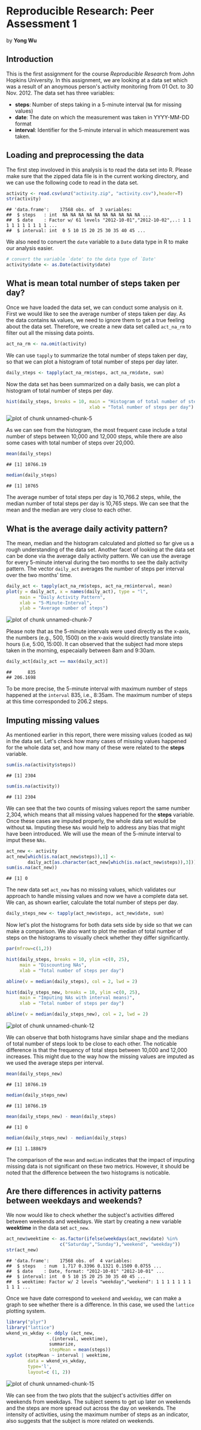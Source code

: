 Reproducible Research: Peer Assessment 1
===========================================

by **Yong Wu**

## Introduction
This is the first assignment for the course *Reproducible Research* from John Hopkins University. In this assignment, we are looking at a data set which was a result of an anoymous person's activity monitoring from 01 Oct. to 30 Nov. 2012. The data set has three variables:

* **steps**: Number of steps taking in a 5-minute interval (`NA` for missing values)
* **date**: The date on which the measurement was taken in YYYY-MM-DD format
* **interval**: Identifier for the 5-minute interval in which measurement was taken.

## Loading and preprocessing the data
The first step involoved in this analysis is to read the data set into R. Please make sure that the zipped data file is in the current working directory, and we can use the following code to read in the data set.


```r
activity <- read.csv(unz("activity.zip", "activity.csv"),header=T)
str(activity)
```

```
## 'data.frame':	17568 obs. of  3 variables:
##  $ steps   : int  NA NA NA NA NA NA NA NA NA NA ...
##  $ date    : Factor w/ 61 levels "2012-10-01","2012-10-02",..: 1 1 1 1 1 1 1 1 1 1 ...
##  $ interval: int  0 5 10 15 20 25 30 35 40 45 ...
```

We also need to convert the `date` variable to a `Date` data type in R to make our analysis easier. 


```r
# convert the variable `date' to the data type of `Date'
activity$date <- as.Date(activity$date)
```


## What is mean total number of steps taken per day?

Once we have loaded the data set, we can conduct some analysis on it. First we would like to see the average number of steps taken per day. As the data contains `NA` values, we need to ignore them to get a true feeling about the data set. Therefore, we create a new data set called `act_na_rm` to filter out all the missing data points.


```r
act_na_rm <- na.omit(activity)
```

We can use `tapply` to summarize the total number of steps taken per day, so that we can plot a histogram of total number of steps per day later.


```r
daily_steps <- tapply(act_na_rm$steps, act_na_rm$date, sum)
```

Now the data set has been summarized on a daily basis, we can plot a histogram of total number of steps per day.


```r
hist(daily_steps, breaks = 10, main = "Histogram of total number of steps per day", 
                               xlab = "Total number of steps per day")
```

![plot of chunk unnamed-chunk-5](figure/unnamed-chunk-5-1.png) 

As we can see from the histogram, the most frequent case include a total number of steps between 10,000 and 12,000 steps, while there are also some cases with total number of steps over 20,000.


```r
mean(daily_steps)
```

```
## [1] 10766.19
```

```r
median(daily_steps)
```

```
## [1] 10765
```

The average number of total steps per day is 10,766.2 steps, while, the median number of total steps per day is 10,765 steps. We can see that the mean and the median are very close to each other.


## What is the average daily activity pattern?

The mean, median and the histogram calculated and plotted so far give us a rough understanding of the data set. Another facet of looking at the data set can be done via the average daily activity pattern. We can use the average for every 5-minute interval during the two months to see the daily activity pattern. The vector `daily_act` averages the number of steps per interval over the two months' time.


```r
daily_act <- tapply(act_na_rm$steps, act_na_rm$interval, mean)
plot(y = daily_act, x = names(daily_act), type = "l", 
     main = "Daily Activity Pattern",
     xlab = "5-Minute-Interval", 
     ylab = "Average number of steps")
```

![plot of chunk unnamed-chunk-7](figure/unnamed-chunk-7-1.png) 

Please note that as the 5-minute intervals were used directly as the x-axis, the numbers (e.g., 500, 1500) on the x-axis would directly translate into hours (i.e, 5:00, 15:00). It can observed that the subject had more steps taken in the morning, especaially between 8am and 9:30am.


```r
daily_act[daily_act == max(daily_act)]
```

```
##      835 
## 206.1698
```

To be more precise, the 5-minute interval with maximum number of steps happened at the `interval` 835, i.e., 8:35am. The maximum number of steps at this time corresponded to 206.2 steps.

## Imputing missing values

As mentioned earlier in this report, there were missing values (coded as `NA`) in the data set. Let's check how many cases of missing values happened for the whole data set, and how many of these were related to the **steps** variable.


```r
sum(is.na(activity$steps))
```

```
## [1] 2304
```

```r
sum(is.na(activity))
```

```
## [1] 2304
```

We can see that the two counts of missing values report the same number 2,304, which means that all missing values happened for the **steps** variable. Once these cases are imputed properly, the whole data set would be without `NA`. Imputing these `NAs` would help to address any bias that might have been introduced. We will use the mean of the 5-minute interval to imput these `NAs`.



```r
act_new <- activity
act_new[which(is.na(act_new$steps)),1] <-
        daily_act[as.character(act_new[which(is.na(act_new$steps)),3])]
sum(is.na(act_new))
```

```
## [1] 0
```

The new data set `act_new` has no missing values, which validates our approach to handle missing values and now we have a complete data set. We can, as shown earlier, calculate the total number of steps per day.


```r
daily_steps_new <- tapply(act_new$steps, act_new$date, sum)
```

Now let's plot the histograms for both data sets side by side so that we can make a comparison. We also want to plot the median of total number of steps on the histograms to visually check whether they differ significantly. 


```r
par(mfrow=c(1,2))

hist(daily_steps, breaks = 10, ylim =c(0, 25),
     main = "Discounting NAs", 
     xlab = "Total number of steps per day")

abline(v = median(daily_steps), col = 2, lwd = 2)

hist(daily_steps_new, breaks = 10, ylim =c(0, 25),
     main = "Imputing NAs with interval means)", 
     xlab = "Total number of steps per day")

abline(v = median(daily_steps_new), col = 2, lwd = 2)
```

![plot of chunk unnamed-chunk-12](figure/unnamed-chunk-12-1.png) 

We can observe that both histograms have similar shape and the medians of total number of steps look to be close to each other. The noticable difference is that the frequency of total steps between 10,000 and 12,000 increases. This might due to the way how the missing values are imputed as we used the average steps per interval.


```r
mean(daily_steps_new)
```

```
## [1] 10766.19
```

```r
median(daily_steps_new)
```

```
## [1] 10766.19
```

```r
mean(daily_steps_new) - mean(daily_steps)
```

```
## [1] 0
```

```r
median(daily_steps_new) - median(daily_steps)
```

```
## [1] 1.188679
```

The comparison of the `mean` and `median` indicates that the impact of imputing missing data is not significant on these two metrics. However, it should be noted that the difference between the two histograms is noticable.


## Are there differences in activity patterns between weekdays and weekends?

We now would like to check whether the subject's activities differed between weekends and weekdays. We start by creating a new variable **weektime** in the data set `act_new`.

```r
act_new$weektime <- as.factor(ifelse(weekdays(act_new$date) %in% 
                    c("Saturday","Sunday"),"weekend", "weekday"))
str(act_new)
```

```
## 'data.frame':	17568 obs. of  4 variables:
##  $ steps   : num  1.717 0.3396 0.1321 0.1509 0.0755 ...
##  $ date    : Date, format: "2012-10-01" "2012-10-01" ...
##  $ interval: int  0 5 10 15 20 25 30 35 40 45 ...
##  $ weektime: Factor w/ 2 levels "weekday","weekend": 1 1 1 1 1 1 1 1 1 1 ...
```

Once we have date correspond to `weekend` and `weekday`, we can make a graph to see whether there is a difference. In this case, we used the `lattice` plotting system.


```r
library("plyr")
library("lattice")
wkend_vs_wkday <- ddply (act_new,
                .(interval, weektime), 
                summarize, 
                stepMean = mean(steps))
xyplot (stepMean ~ interval | weektime, 
        data = wkend_vs_wkday,
        type='l',
        layout=c (1, 2))
```

![plot of chunk unnamed-chunk-15](figure/unnamed-chunk-15-1.png) 

We can see from the two plots that the subject's activities differ on weekends from weekdays. The subject seems to get up later on weekends and the steps are more spread out across the day on weekends. The intensity of activities, using the maximum number of steps as an indicator, also suggests that the subject is more related on weekends.
